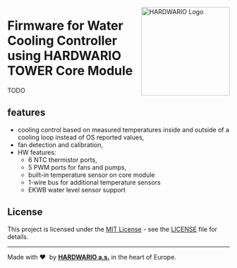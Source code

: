 <a href="https://www.hardwario.com/"><img src="https://www.hardwario.com/ci/assets/hw-logo.svg" width="200" alt="HARDWARIO Logo" align="right"></a>

# Firmware for Water Cooling Controller using HARDWARIO TOWER Core Module

TODO

## features
* cooling control based on measured temperatures inside and outside of a cooling loop instead of OS reported values,
* fan detection and calibration,
* HW features:
    * 6 NTC thermistor ports,
    * 5 PWM ports for fans and pumps,
    * built-in temperature sensor on core module
    * 1-wire bus for additional temperature sensors
    * EKWB water level sensor support

## License

This project is licensed under the [MIT License](https://opensource.org/licenses/MIT/) - see the [LICENSE](LICENSE) file for details.

---

Made with &#x2764;&nbsp; by [**HARDWARIO a.s.**](https://www.hardwario.com/) in the heart of Europe.
